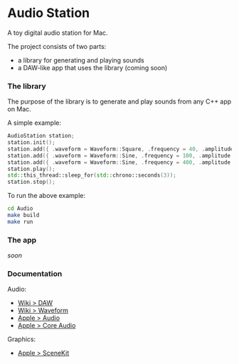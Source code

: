 # Audio Station

A toy digital audio station for Mac.

The project consists of two parts:
- a library for generating and playing sounds
- a DAW-like app that uses the library (coming soon)


### The library

The purpose of the library is to generate and play sounds from any C++ app on Mac.

A simple example:
```cpp
AudioStation station;
station.init();
station.add({ .waveform = Waveform::Square, .frequency = 40, .amplitude = 0.1 });
station.add({ .waveform = Waveform::Sine, .frequency = 100, .amplitude = 0.5 });
station.add({ .waveform = Waveform::Sine, .frequency = 400, .amplitude = 0.2 });
station.play();
std::this_thread::sleep_for(std::chrono::seconds(3));
station.stop();
```

To run the above example:
```bash
cd Audio
make build
make run
```


### The app

_soon_


### Documentation

Audio:
- [Wiki > DAW](https://en.wikipedia.org/wiki/Digital_audio_workstation)
- [Wiki > Waveform](https://en.wikipedia.org/wiki/Waveform)
- [Apple > Audio](https://developer.apple.com/audio/)
- [Apple > Core Audio](https://developer.apple.com/library/archive/documentation/MusicAudio/Conceptual/CoreAudioOverview)

Graphics:
- [Apple > SceneKit](https://developer.apple.com/documentation/scenekit)
